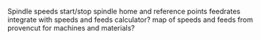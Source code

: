 Spindle speeds
start/stop spindle
home and reference points
feedrates
integrate with speeds and feeds calculator?
map of speeds and feeds from provencut for machines and materials?
